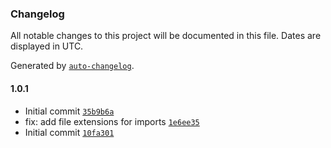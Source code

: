 ### Changelog

All notable changes to this project will be documented in this file. Dates are displayed in UTC.

Generated by [`auto-changelog`](https://github.com/CookPete/auto-changelog).

#### 1.0.1

- Initial commit [`35b9b6a`](https://github.com/UtahGooner/chums-user-validation/commit/35b9b6ad90e1633e35189e650995d4e5b903a267)
- fix: add file extensions for imports [`1e6ee35`](https://github.com/UtahGooner/chums-user-validation/commit/1e6ee350dfecbad3db2e9e2e70d96af46eee9d0e)
- Initial commit [`10fa301`](https://github.com/UtahGooner/chums-user-validation/commit/10fa301887330cce53672d6a99acd9fea3c894c7)
